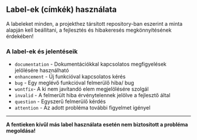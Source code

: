 ## Label-ek (címkék) használata

  A labeleket minden, a projekthez társított repository-ban eszerint a minta alapján kell beállítani, a fejlesztés és hibakeresés megkönnyítésének érdekében!

### A label-ek és jelentéseik
-  `documentation` - Dokumentációkkal kapcsolatos megfigyelések jelölésére használható
-  `enhancement` - Új funkcióval kapcsolatos kérés
-  `bug` - Egy meglévő funkcióval felmerülő hiba/ bug
-  `wontfix`- A ki nem javítandó elem megjelölésére szolgál
-  `invalid` - A felmerült hiba érvénytelennek jelölve a fejlesztő által
-  `question` - Egyszerű felmerülő kérdés
-  `attention` - Az adott probléma további figyelmet igényel

---

**A fentieken kívűl más label használata esetén nem biztosított a probléma megoldása!**

